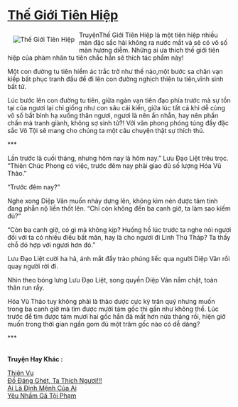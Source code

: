 <a href="https://utruyen.com/the-gioi-tien-hiep/21447/" title="Thế Giới Tiên Hiệp"><h1>Thế Giới Tiên Hiệp</h1></a><div style="display:table"><img align="right" style="float: left; padding: 10px;" src="https://utruyen.com/images/story/200x260/the-gioi-tien-hiep.jpg" alt="Thế Giới Tiên Hiệp">TruyệnThế Giới Tiên Hiệp là một tiên hiệp nhiều màn đặc sắc hài không ra nước mắt và sẽ có vô số màn hương diễm. Những ai ưa thích thế giới tiên hiệp của phàm nhân tu tiên chắc hẳn sẽ thích tác phẩm này!<p></p>Một con đường tu tiên hiểm ác trắc trở như thế nào,một bước sa chân vạn kiếp bất phục tranh đấu để đi lên con đường nghịch thiên tu tiên,vĩnh sinh bất tử.<p></p>Lúc bước lên con đường tu tiên, giữa ngàn vạn tiên đạo phía trước mà sự tồn tại của ngươi lại chỉ giống như con sâu cái kiến, giữa lúc tất cả khi dễ cùng vô số bất bình hạ xuống thân ngươi, ngươi là nên ẩn nhẫn, hay nên phấn chấn mà tranh giành, không sợ sinh tử?! Với văn phong phóng túng đầy đặc sắc Vô Tội sẽ mang cho chúng ta một câu chuyện thật sự thích thú. <p></p>*** <p></p>Lần trước là cuối tháng, nhưng hôm nay là hôm nay.” Lưu Đạo Liệt trêu trọc. “Thiên Chúc Phong có việc, trước đêm nay phải giao đủ số lượng Hóa Vũ Thảo.”<p></p>“Trước đêm nay?”<p></p>Nghe xong Diệp Vân muốn nhảy dựng lên, không kìm nén được tâm tình đang phẫn nộ liền thốt lên. “Chỉ còn không đến ba canh giờ, ta làm sao kiếm đủ?”<p></p>“Còn ba canh giờ, có gì mà không kịp? Huống hồ lúc trước ta nghe nói ngươi đối với ta có nhiều điều bất mãn, hay là cho ngươi đi Linh Thú Tháp? Ta thấy chỗ đó hợp với ngươi hơn đó.”<p></p>Lưu Đạo Liệt cười ha hả, ánh mắt đầy trào phúng liếc qua người Diệp Vân rồi quay người rời đi.<p></p>Nhìn theo bóng lưng Lưu Đạo Liệt, song quyền Diệp Vân nắm chặt, toàn thân run rẩy.<p></p>Hóa Vũ Thảo tuy không phải là thảo dược cực kỳ trân quý nhưng muốn trong ba canh giờ mà tìm được mười tám gốc thì gần như không thể. Lúc trước để tìm được tám mươi hai gốc hắn đã mất hơn nửa tháng rồi, hiện giờ muốn trong thời gian ngắn gom đủ một trăm gốc nào có dễ dàng?<p></p>***</div><p><br><b>Truyện Hay Khác :</b></p><a href="https://utruyen.com/thien-vu/8151/" alt="Thiên Vu">Thiên Vu</a><br/><a href="https://github.com/quanluxury/ngontinhhot/tree/master/truyenhay/21263/" alt="Đồ Đáng Ghét, Ta Thích Ngươi!!!">Đồ Đáng Ghét, Ta Thích Ngươi!!!</a><br/><a href="https://github.com/quanluxury/ngontinhhot/tree/master/truyenhay/20346/" alt="Ai Là Định Mệnh Của Ai">Ai Là Định Mệnh Của Ai</a><br/><a href="https://github.com/quanluxury/ngontinhhot/tree/master/truyenhay/19266/" alt="Yêu Nhầm Gã Tội Phạm">Yêu Nhầm Gã Tội Phạm</a><br/>